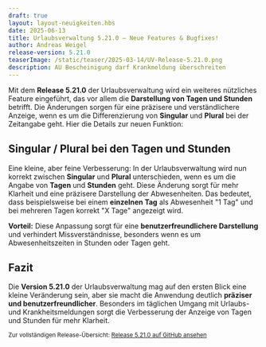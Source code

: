 ```yaml
---
draft: true
layout: layout-neuigkeiten.hbs
date: 2025-06-13
title: Urlaubsverwaltung 5.21.0 – Neue Features & Bugfixes!
author: Andreas Weigel
release-version: 5.21.0
teaserImage: /static/teaser/2025-03-14/UV-Release-5.21.0.png
description: AU Bescheinigung darf Krankmeldung überschreiten
---
```


Mit dem **Release 5.21.0** der Urlaubsverwaltung wird ein weiteres nützliches Feature eingeführt, das vor allem die **Darstellung von Tagen und Stunden** betrifft. Die Änderungen sorgen für eine präzisere und verständlichere Anzeige, wenn es um die Differenzierung von **Singular** und **Plural** bei der Zeitangabe geht. Hier die Details zur neuen Funktion:

<!-- more -->

## Singular / Plural bei den Tagen und Stunden

Eine kleine, aber feine Verbesserung: In der Urlaubsverwaltung wird nun korrekt zwischen **Singular** und **Plural** unterschieden, wenn es um die Angabe von **Tagen** und **Stunden** geht. Diese Änderung sorgt für mehr Klarheit und eine präzisere Darstellung der Abwesenheiten. Das bedeutet, dass beispielsweise bei einem **einzelnen Tag** als Abwesenheit "1 Tag" und bei mehreren Tagen korrekt "X Tage" angezeigt wird.

**Vorteil:** Diese Anpassung sorgt für eine **benutzerfreundlichere Darstellung** und verhindert Missverständnisse, besonders wenn es um Abwesenheitszeiten in Stunden oder Tagen geht.

## Fazit

Die **Version 5.21.0** der Urlaubsverwaltung mag auf den ersten Blick eine kleine Veränderung sein, aber sie macht die Anwendung deutlich **präziser und benutzerfreundlicher**. Besonders im täglichen Umgang mit Urlaubs- und Krankheitsmeldungen sorgt die Verbesserung der Anzeige von Tagen und Stunden für mehr Klarheit.

<sub>Zur vollständigen Release-Übersicht: [Release 5.21.0 auf GitHub ansehen](https://github.com/urlaubsverwaltung/urlaubsverwaltung/releases/tag/urlaubsverwaltung-5.21.0)</sub>
